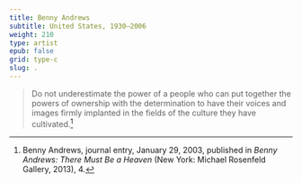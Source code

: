 ```yaml
---
title: Benny Andrews
subtitle: United States, 1930–2006
weight: 210
type: artist
epub: false
grid: type-c
slug: .
---
```

>Do not underestimate the power of a people who can put together the powers of ownership with the determination to have their voices and images firmly implanted in the fields of the culture they have cultivated.[^1]

[^1]: Benny Andrews, journal entry, January 29, 2003, published in *Benny Andrews: There Must Be a Heaven* (New York: Michael Rosenfeld Gallery, 2013), 4.
